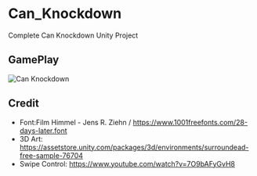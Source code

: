 # Can_Knockdown
 Complete Can Knockdown Unity Project

## GamePlay
![Can Knockdown](https://media.giphy.com/media/jslxoPyNqvccIZN1Rp/giphy.gif)

## Credit
* Font:Film Himmel - Jens R. Ziehn / https://www.1001freefonts.com/28-days-later.font
* 3D Art: https://assetstore.unity.com/packages/3d/environments/surroundead-free-sample-76704
* Swipe Control: https://www.youtube.com/watch?v=7O9bAFyGvH8

